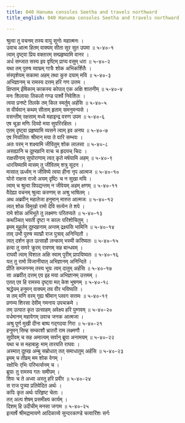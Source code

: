 ```yaml
---
title: 040 Hanuma consoles Seetha and travels northward
title_english: 040 Hanuma consoles Seetha and travels northward

---
```

<div class="audioEmbed"  caption="श्रीराम-हरिसीताराममूर्ति-घनपाठिभ्यां वचनम्" src="https://archive.org/download/Ramayana-recitation-Sriram-harisItArAmamUrti-Ghanapaati-v2/Kanda_5/Kanda_5_SK-040-Hanuma_consoles_Seetha_and_travels_northward.mp3"></div>

श्रुत्वा तु वचनम् तस्य वायु सूनोः महात्मनः ।  
उवाच आत्म हितम् वाक्यम् सीता सुर सुत उपमा ॥ ५-४०-१  
त्वाम् दृष्ट्वा प्रिय वक्तारम् सम्प्रहृष्यामि वानर ।  
अर्ध सम्जात सस्य इव वृष्टिम् प्राप्य वसुम् धरा ॥ ५-४०-२  
यथा तम् पुरुष व्याघ्रम् गात्रैः शोक अभिकर्शितैः ।  
संस्पृशेयम् सकामा अहम् तथा कुरु दयाम् मयि ॥ ५-४०-३  
अभिज्ञानम् च रामस्य दत्तम् हरि गण उत्तम ।  
क्षिप्ताम् ईषिकाम् काकस्य कोपात् एक अक्षि शातनीम् ॥ ५-४०-४  
मनः शिलायाः तिकलो गण्ड पार्श्वे निवेशितः ।  
त्वया प्रनष्टे तिलके तम् किल स्मर्तुम् अर्हसि ॥ ५-४०-५  
स वीर्यवान् कथम् सीताम् हृताम् समनुमन्यसे ।  
वसन्तीम् रक्षसाम् मध्ये महाइन्द्र वरुण उपम ॥ ५-४०-६  
एष चूडा मणिः दिव्यो मया सुपरिरक्षितः ।  
एतम् दृष्ट्वा प्रहृष्यामि व्यसने त्वाम् इव अनघ ॥ ५-४०-७  
एष निर्यातितः श्रीमान् मया ते वारि सम्भवः ।  
अतः परम् न शक्ष्यामि जीवितुम् शोक लालसा ॥ ५-४०-८  
असह्यानि च दुह्खानि वाचः च हृदयच् चिदः ।  
राक्षसीनाम् सुघोराणाम् त्वत् कृते मर्षयामि अहम् ॥ ५-४०-९  
धारयिष्यामि मासम् तु जीवितम् शत्रु सूदन ।  
मासात् ऊर्ध्वम् न जीविष्ये त्वया हीना नृप आत्मज ॥ ५-४०-१०  
घोरो राक्षस राजो अयम् दृष्टिः च न सुखा मयि ।  
त्वाम् च श्रुत्वा विपद्यन्तम् न जीवेयम् अहम् क्षणम् ॥ ५-४०-११  
वैदेह्या वचनम् श्रुत्वा करुणम् स अश्रु भाषितम् ।  
अथ अब्रवीन् महातेजा हनुमान् मारुत आत्मजः ॥ ५-४०-१२  
त्वत् शोक विमुखो रामो देवि सत्येन ते शपे ।  
रामे शोक अभिभूते तु लक्ष्मणः परितप्यते ॥ ५-४०-१३  
कथञ्चित् भवती दृष्टा न कालः परिशोचितुम् ।  
इमम् मुहूर्तम् दुह्खानाम् अन्तम् द्रक्ष्यसि भामिनि ॥ ५-४०-१४  
ताव् उभौ पुरुष व्याघ्रौ राज पुत्राव् अनिन्दितौ ।  
त्वत् दर्शन कृत उत्साहौ लन्काम् भस्मी करिष्यतः ॥ ५-४०-१५  
हत्वा तु समरे क्रूरम् रावणम् सह बान्धवम् ।  
राघवौ त्वाम् विशाल अक्षि स्वाम् पुरीम् प्रापयिष्यतः ॥ ५-४०-१६  
यत् तु रामो विजानीयात् अभिज्ञानम् अनिन्दिते ।  
प्रीति सम्जननम् तस्य भूयः त्वम् दातुम् अर्हसि ॥ ५-४०-१७  
सा अब्रवीत् दत्तम् एव इह मया अभिज्ञानम् उत्तमम् ।  
एतत् एव हि रामस्य दृष्ट्वा मत् केश भूषणम् ॥ ५-४०-१८  
श्रद्धेयम् हनुमन् वाक्यम् तव वीर भविष्यति ।  
स तम् मणि वरम् गृह्य श्रीमान् प्लवग सत्तमः ॥ ५-४०-१९  
प्रणम्य शिरसा देवीम् गमनाय उपचक्रमे ।  
तम् उत्पात कृत उत्साहम् अवेक्ष्य हरि पुम्गवम् ॥ ५-४०-२०  
वर्धमानम् महावेगम् उवाच जनक आत्मजा ।  
अश्रु पूर्ण मुखी दीना बाष्प गद्गदया गिरा ॥ ५-४०-२१  
हनूमन् सिम्ह सम्काशौ भ्रातरौ राम लक्ष्मणौ ।  
सुग्रीवम् च सह अमात्यम् सर्वान् ब्रूया अनामयम् ॥ ५-४०-२२  
यथा च स महाबाहुः माम् तारयति राघवः ।  
अस्मात् दुह्ख अम्बु सम्रोधात् तत् समाधातुम् अर्हसि ॥ ५-४०-२३  
इमम् च तीव्रम् मम शोक वेगम् ।  
रक्षोभिः एभिः परिभर्त्सनम् च ।  
ब्रूयाः तु रामस्य गतः समीपम् ।  
शिवः च ते अध्वा अस्तु हरि प्रवीर ॥ ५-४०-२४  
स राज पुत्र्या प्रतिवेदित अर्थः ।  
कपिः कृत अर्थः परिहृष्ट चेताः ।  
तत् अल्प शेषम् प्रसमीक्ष्य कार्यम् ।  
दिशम् हि उदीचीम् मनसा जगाम ॥ ५-४०-२५  
इत्यार्षे श्रीमद्रामायणे आदिकाव्ये सुन्दरकाण्डे चत्वारिंशः सर्गः